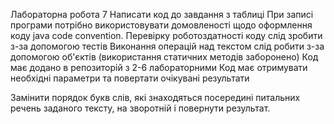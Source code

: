 Лабораторна робота 7
Написати код до завдання з таблиці
При записі програми потрібно використовувати домовленості щодо оформлення коду java code convention.
Перевірку роботоздатності коду слід зробити з-за допомогою тестів
Виконання операцій над текстом слід робити з-за допомогою об'єктів (використання статичних методів заборонено)
Код має додано в репозиторій з 2-6 лабораторними
Код має отримувати необхідні параметри та повертати очікувані результати

Замінити порядок букв слів, які знаходяться посередині питальних речень заданого тексту, на зворотній і повернути результат. 


